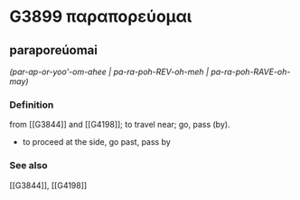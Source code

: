 # G3899 παραπορεύομαι

## paraporeúomai

_(par-ap-or-yoo'-om-ahee | pa-ra-poh-REV-oh-meh | pa-ra-poh-RAVE-oh-may)_

### Definition

from [[G3844]] and [[G4198]]; to travel near; go, pass (by).

- to proceed at the side, go past, pass by

### See also

[[G3844]], [[G4198]]

